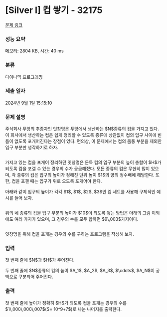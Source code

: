 # [Silver I] 컵 쌓기 - 32175 

[문제 링크](https://www.acmicpc.net/problem/32175) 

### 성능 요약

메모리: 2804 KB, 시간: 40 ms

### 분류

다이나믹 프로그래밍

### 제출 일자

2024년 9월 1일 15:15:10

### 문제 설명

<p>주식회사 푸앙의 추종자인 잇창명은 푸앙에서 생산하는 $N$종류의 컵을 가지고 있다. 이 회사에서 생산하는 컵은 쉽게 정리할 수 있도록 종류에 상관없이 컵의 입구 사이에 빈틈이 없도록 포개어진다는 장점이 있다. 편의상, 이 문제에서는 컵의 몸통 부분을 제외한 입구 부분만 생각하기로 하자.</p>

<p style="text-align: center;"><img alt="" src=""></p>

<p>가지고 있는 컵을 포개어 정리하던 잇창명은 문득 컵의 입구 부분의 높이 총합이 $H$가 되도록 컵을 포갤 수 있는 경우의 수가 궁금해졌다. 모든 종류의 컵은 무한히 많이 있으며, 각 종류의 컵은 입구의 높이가 정해진 단위 높이 $1$의 양의 정수배에 해당한다. 또한, 컵을 포갤 때는 입구가 위로 오도록 포개어야 한다.</p>

<p>아래와 같이 입구의 높이가 각각 $1$, $1$, $2$, $3$인 컵 세트를 사용해 구체적인 예시를 들어 보자.</p>

<p style="text-align: center;"><img alt="" src=""></p>

<p>위의 네 종류의 컵을 입구 부분의 높이가 $10$이 되도록 쌓는 방법은 아래의 그림 이외에도 여러 가지가 있으며, 그 경우의 수를 모두 합하면 $9\,003$가지이다.</p>

<p style="text-align: center;"><img alt="" src=""></p>

<p>잇창명을 위해 컵을 포개는 경우의 수를 구하는 프로그램을 작성해 보자.</p>

### 입력 

 <p>첫 번째 줄에 $N$과 $H$가 주어진다.</p>

<p>두 번째 줄에 $N$종류의 컵의 높이 $A_1$, $A_2$, $A_3$, $\cdots$, $A_N$이 공백으로 구분되어 주어진다.</p>

### 출력 

 <p>첫 번째 줄에 높이가 정확히 $H$가 되도록 컵을 포개는 경우의 수를 $1\,000\,000\,007$($= 10^9+7$)로 나눈 나머지를 출력한다.</p>

